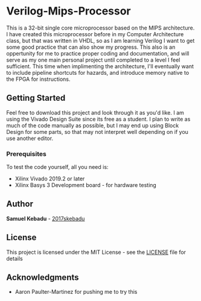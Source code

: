# Verilog-Mips-Processor

This is a 32-bit single core microprocessor based on the MIPS architecture. I have created this microprocessor before in my Computer Architecture class, but that was written in VHDL, so as I am learning Verilog I want to get some good practice that can also show my progress. This also is an oppertunity for me to practice proper coding and documentation, and will serve as my one main personal project until completed to a level I feel sufficient. This time when implimenting the architecture, I'll eventually want to include pipeline shortcuts for hazards, and introduce memory native to the FPGA for instructions. 

## Getting Started

Feel free to download this project and look through it as you'd like. I am using the Vivado Design Suite since its free as a student. I plan to write as much of the code manually as possible, but I may end up using Block Design for some parts, so that may not interpret well depending on if you use another editor. 

### Prerequisites
To test the code yourself, all you need is:

* Xilinx Vivado 2019.2 or later
* Xilinx Basys 3 Development board - for hardware testing

## Author

**Samuel Kebadu** - [2017skebadu](https://github.com/2017skebadu)

## License

This project is licensed under the MIT License - see the [LICENSE](LICENSE) file for details

## Acknowledgments

* Aaron Paulter-Martinez for pushing me to try this

